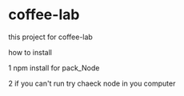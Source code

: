 # coffee-lab
this project for coffee-lab

how to install 

1 npm install for pack_Node

2 if you can't run try chaeck node in you computer
